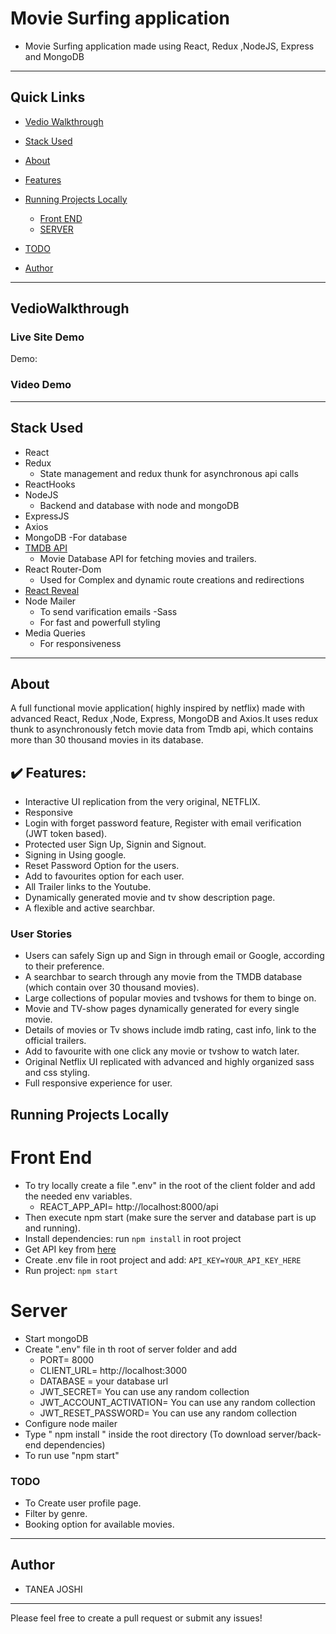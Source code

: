 # Movie Surfing application

- Movie Surfing application made using React, Redux ,NodeJS, Express and MongoDB 

---

## Quick Links

- [Vedio Walkthrough](#VedioWalkthrough)

- [Stack Used](#stack-used)

- [About](#about)
 
- [Features](#Features)

- [Running Projects Locally](#running-projects-locally)
   - [Front END](#front-end)
   - [SERVER](#server)


- [TODO](#todo)

- [Author](#author)

---

## VedioWalkthrough

### Live Site Demo

Demo: 

### Video Demo

---

## Stack Used

- React
- Redux
    - State management and redux thunk for asynchronous api calls
- ReactHooks   
- NodeJS
   - Backend and database with node and mongoDB
- ExpressJS
- Axios
- MongoDB
    -For database
- [TMDB API](https://www.themoviedb.org/?language=en-US)
  - Movie Database API for fetching movies and trailers.
-  React Router-Dom
   - Used for Complex and dynamic route creations and redirections
- [React Reveal](https://www.react-reveal.com/)
- Node Mailer
  - To send varification emails
 -Sass 
  - For fast and powerfull styling
 - Media Queries
   - For responsiveness
 

---

## About
A full functional movie application( highly inspired by netflix) made with advanced React, Redux ,Node, Express, MongoDB and Axios.It uses redux thunk to asynchronously fetch movie data from Tmdb api, which contains more than 30 thousand movies in its database. 

## :heavy_check_mark: Features:
- Interactive UI replication from the very original, NETFLIX.
- Responsive
- Login with forget password feature, Register with email verification (JWT token based).
- Protected user Sign Up, Signin and Signout.
- Signing in Using google.
- Reset Password Option for the users.
- Add to favourites option for each user.
- All Trailer links to the Youtube.
- Dynamically generated movie and tv show description page.
- A flexible and active searchbar.




### User Stories

- Users can safely Sign up and Sign in through email or Google, according to their preference.
- A searchbar to search through any movie from the TMDB database (which contain over 30 thousand movies).
- Large collections of popular movies and tvshows for them to binge on.
- Movie and TV-show pages dynamically generated for every single movie.
- Details of movies or Tv shows include imdb rating, cast info, link to the official trailers.
- Add to favourite with one click any movie or tvshow to watch later.
- Original Netflix UI replicated with advanced and highly organized sass and css styling.
- Full responsive experience for user.

## Running Projects Locally
 # Front End

- To try locally create a file ".env" in the root of the client folder and add the needed env variables.
   - REACT_APP_API= http://localhost:8000/api
- Then execute npm start (make sure the server and database part is up and  running).
- Install dependencies: run `npm install` in root project
- Get API key from [here](https://www.themoviedb.org/documentation/api)
- Create .env file in root project and add: `API_KEY=YOUR_API_KEY_HERE`
- Run project: `npm start`

# Server
- Start mongoDB
- Create ".env" file in th root of server folder and add 
   - PORT= 8000
   - CLIENT_URL= http://localhost:3000
   - DATABASE = your database url
   - JWT_SECRET= You can use any random collection
   - JWT_ACCOUNT_ACTIVATION= You can use any random collection
   - JWT_RESET_PASSWORD= You can use any random collection
- Configure node mailer
- Type " npm install " inside the root directory (To download server/back-end dependencies)
- To run use "npm start"

### TODO
- To Create user profile page.
- Filter by genre.
- Booking option for available movies.

---

## Author

- TANEA JOSHI 

---
Please feel free to create a pull request or submit any issues!
